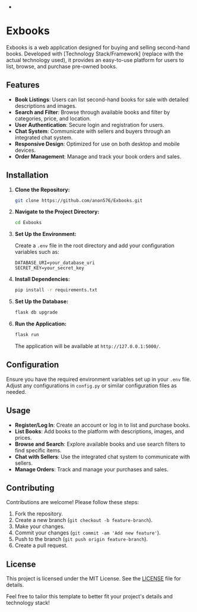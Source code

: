 -

# Exbooks

Exbooks is a web application designed for buying and selling second-hand books. Developed with [Technology Stack/Framework] (replace with the actual technology used), it provides an easy-to-use platform for users to list, browse, and purchase pre-owned books.

## Features

- **Book Listings**: Users can list second-hand books for sale with detailed descriptions and images.
- **Search and Filter**: Browse through available books and filter by categories, price, and location.
- **User Authentication**: Secure login and registration for users.
- **Chat System**: Communicate with sellers and buyers through an integrated chat system.
- **Responsive Design**: Optimized for use on both desktop and mobile devices.
- **Order Management**: Manage and track your book orders and sales.

## Installation

1. **Clone the Repository:**
   ```bash
   git clone https://github.com/anon576/Exbooks.git
   ```

2. **Navigate to the Project Directory:**
   ```bash
   cd Exbooks
   ```

3. **Set Up the Environment:**

   Create a `.env` file in the root directory and add your configuration variables such as:

   ```
   DATABASE_URI=your_database_uri
   SECRET_KEY=your_secret_key
   ```

4. **Install Dependencies:**
   ```bash
   pip install -r requirements.txt
   ```

5. **Set Up the Database:**
   ```bash
   flask db upgrade
   ```

6. **Run the Application:**
   ```bash
   flask run
   ```

   The application will be available at `http://127.0.0.1:5000/`.

## Configuration

Ensure you have the required environment variables set up in your `.env` file. Adjust any configurations in `config.py` or similar configuration files as needed.

## Usage

- **Register/Log In**: Create an account or log in to list and purchase books.
- **List Books**: Add books to the platform with descriptions, images, and prices.
- **Browse and Search**: Explore available books and use search filters to find specific items.
- **Chat with Sellers**: Use the integrated chat system to communicate with sellers.
- **Manage Orders**: Track and manage your purchases and sales.

## Contributing

Contributions are welcome! Please follow these steps:

1. Fork the repository.
2. Create a new branch (`git checkout -b feature-branch`).
3. Make your changes.
4. Commit your changes (`git commit -am 'Add new feature'`).
5. Push to the branch (`git push origin feature-branch`).
6. Create a pull request.

## License

This project is licensed under the MIT License. See the [LICENSE](LICENSE) file for details.


Feel free to tailor this template to better fit your project's details and technology stack!
